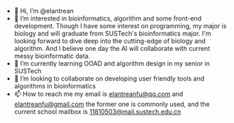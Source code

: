 - 👋 Hi, I’m @elantrean
- 👀 I’m interested in bioinformatics, algorithm and some front-end development. Though I have some interest on programming, my major is biology and will graduate from SUSTech's bioinformatics major. I'm looking forward to dive deep into the cutting-edge of biology and algorithm. And I believe one day the AI will collaborate with current messy bioinformatic data.
- 🌱 I’m currently learning OOAD and algorithm design in my senior in SUSTech
- 💞️ I’m looking to collaborate on developing user friendly tools and algorithms in bioinformatics 
- 📫 How to reach me my email is elantreanfu@qq.com and elantreanfu@gmail.com the former one is commonly used, and the current school mailbox is 11810503@mail.sustech.edu.cn

<!---
elantrean/elantrean is a ✨ special ✨ repository because its `README.md` (this file) appears on your GitHub profile.
You can click the Preview link to take a look at your changes.
--->
